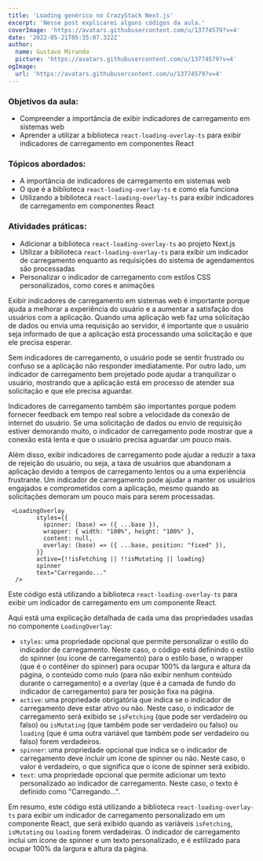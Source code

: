```yaml
---
title: 'Loading genérico no CrazyStack Next.js'
excerpt: 'Nesse post explicarei alguns códigos da aula.'
coverImage: 'https://avatars.githubusercontent.com/u/13774579?v=4'
date: '2022-05-21T05:35:07.322Z'
author:
  name: Gustavo Miranda
  picture: 'https://avatars.githubusercontent.com/u/13774579?v=4'
ogImage:
  url: 'https://avatars.githubusercontent.com/u/13774579?v=4'
---
```


### Objetivos da aula:

* Compreender a importância de exibir indicadores de carregamento em sistemas web
* Aprender a utilizar a biblioteca `react-loading-overlay-ts` para exibir indicadores de carregamento em componentes React

### Tópicos abordados:

* A importância de indicadores de carregamento em sistemas web
* O que é a biblioteca `react-loading-overlay-ts` e como ela funciona
* Utilizando a biblioteca `react-loading-overlay-ts` para exibir indicadores de carregamento em componentes React

### Atividades práticas:

* Adicionar a biblioteca `react-loading-overlay-ts` ao projeto Next.js
* Utilizar a biblioteca `react-loading-overlay-ts` para exibir um indicador de carregamento enquanto as requisições do sistema de agendamentos são processadas
* Personalizar o indicador de carregamento com estilos CSS personalizados, como cores e animações
  

Exibir indicadores de carregamento em sistemas web é importante porque ajuda a melhorar a experiência do usuário e a aumentar a satisfação dos usuários com a aplicação. Quando uma aplicação web faz uma solicitação de dados ou envia uma requisição ao servidor, é importante que o usuário seja informado de que a aplicação está processando uma solicitação e que ele precisa esperar.

Sem indicadores de carregamento, o usuário pode se sentir frustrado ou confuso se a aplicação não responder imediatamente. Por outro lado, um indicador de carregamento bem projetado pode ajudar a tranquilizar o usuário, mostrando que a aplicação está em processo de atender sua solicitação e que ele precisa aguardar.

Indicadores de carregamento também são importantes porque podem fornecer feedback em tempo real sobre a velocidade da conexão de internet do usuário. Se uma solicitação de dados ou envio de requisição estiver demorando muito, o indicador de carregamento pode mostrar que a conexão está lenta e que o usuário precisa aguardar um pouco mais.

Além disso, exibir indicadores de carregamento pode ajudar a reduzir a taxa de rejeição do usuário, ou seja, a taxa de usuários que abandonam a aplicação devido a tempos de carregamento lentos ou a uma experiência frustrante. Um indicador de carregamento pode ajudar a manter os usuários engajados e comprometidos com a aplicação, mesmo quando as solicitações demoram um pouco mais para serem processadas.
 
```tsx
 <LoadingOverlay
        styles={{
          spinner: (base) => ({ ...base }),
          wrapper: { width: "100%", height: "100%" },
          content: null,
          overlay: (base) => ({ ...base, position: "fixed" }),
        }}
        active={!!isFetching || !!isMutating || loading}
        spinner
        text="Carregando..."
  />
```

Este código está utilizando a biblioteca `react-loading-overlay-ts` para exibir um indicador de carregamento em um componente React.

Aqui está uma explicação detalhada de cada uma das propriedades usadas no componente `LoadingOverlay`:

* `styles`: uma propriedade opcional que permite personalizar o estilo do indicador de carregamento. Neste caso, o código está definindo o estilo do spinner (ou ícone de carregamento) para o estilo base, o wrapper (que é o contêiner do spinner) para ocupar 100% da largura e altura da página, o conteúdo como nulo (para não exibir nenhum conteúdo durante o carregamento) e a overlay (que é a camada de fundo do indicador de carregamento) para ter posição fixa na página.
* `active`: uma propriedade obrigatória que indica se o indicador de carregamento deve estar ativo ou não. Neste caso, o indicador de carregamento será exibido se `isFetching` (que pode ser verdadeiro ou falso) ou `isMutating` (que também pode ser verdadeiro ou falso) ou `loading` (que é uma outra variável que também pode ser verdadeiro ou falso) forem verdadeiros.
* `spinner`: uma propriedade opcional que indica se o indicador de carregamento deve incluir um ícone de spinner ou não. Neste caso, o valor é verdadeiro, o que significa que o ícone de spinner será exibido.
* `text`: uma propriedade opcional que permite adicionar um texto personalizado ao indicador de carregamento. Neste caso, o texto é definido como "Carregando...".

Em resumo, este código está utilizando a biblioteca `react-loading-overlay-ts` para exibir um indicador de carregamento personalizado em um componente React, que será exibido quando as variáveis `isFetching`, `isMutating` ou `loading` forem verdadeiras. O indicador de carregamento inclui um ícone de spinner e um texto personalizado, e é estilizado para ocupar 100% da largura e altura da página.